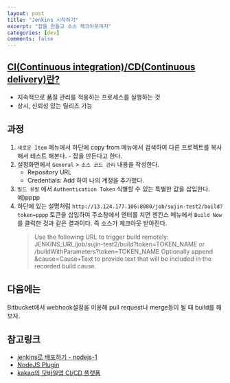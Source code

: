 ```yaml
---
layout: post
title: "Jenkins 시작하기"
excerpt: "잡을 만들고 소스 체크아웃까지"
categories: [dev]
comments: false
---
```


## [CI(Continuous integration)/CD(Continuous delivery)란?](https://zetawiki.com/wiki/%EC%A7%80%EC%86%8D%EC%A0%81%ED%86%B5%ED%95%A9_CI,_%EC%A7%80%EC%86%8D%EC%A0%81%EB%B0%B0%ED%8F%AC_CD)
- 지속적으로 품질 관리를 적용하는 프로세스를 실행하는 것
- 상시, 신뢰성 있는 릴리즈 가능

## 과정
1. `새로운 Item` 메뉴에서 하단에 copy from 메뉴에서 검색하여 다른 프로젝트를 복사해서 테스트 해본다. - 잡을 만든다고 한다.
1. 설정화면에서 `General` > `소스 코드 관리` 내용을 작성한다.
    - Repository URL
    - Credentials: Add 하여 나의 계정을 추가했다.
1. `빌드 유발` 에서 `Authentication Token` 식별할 수 있는 특별한 값을 삽입한다. 예)pppp
1. 하단에 있는 설명처럼 `http://13.124.177.106:8080/job/sujin-test2/build?token=pppp`
토큰을 삽입하여 주소창에서 엔터를 치면 젠킨스 메뉴에서 `Build Now`를 클릭한 것과
같은 결과이다. 즉 소스가 체크아웃 받아진다.
    > Use the following URL to trigger build remotely: JENKINS_URL/job/sujin-test2/build?token=TOKEN_NAME or /buildWithParameters?token=TOKEN_NAME
Optionally append &cause=Cause+Text to provide text that will be included in the recorded build cause.

## 다음에는
Bitbucket에서 webhook설정을 이용해 pull request나 merge등이 될 때 build를 해보자.

## 참고링크
- [jenkins로 배포하기 - nodejs-1](https://setyourmindpark.github.io/2017/04/22/jenkins-2/)
- [NodeJS Plugin](https://wiki.jenkins.io/display/JENKINS/NodeJS+Plugin)
- [kakao의 모바일앱 CI/CD 플랫폼](http://tech.kakao.com/2016/04/21/mobil/)
